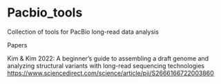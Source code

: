 # Pacbio_tools
Collection of tools for PacBio long-read data analysis


Papers

Kim & Kim 2022: A beginner’s guide to assembling a draft genome and analyzing structural variants with long-read sequencing technologies
https://www.sciencedirect.com/science/article/pii/S2666166722003860
